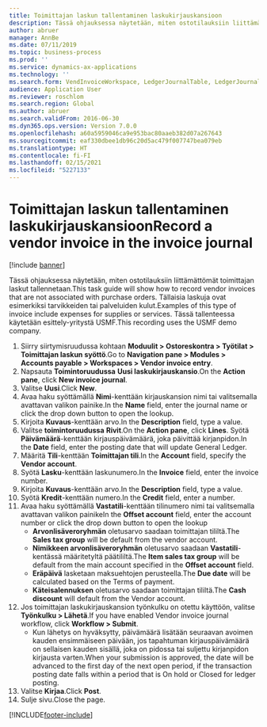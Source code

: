 ```yaml
---
title: Toimittajan laskun tallentaminen laskukirjauskansioon
description: Tässä ohjauksessa näytetään, miten ostotilauksiin liittämättömät toimittajan laskut tallennetaan.
author: abruer
manager: AnnBe
ms.date: 07/11/2019
ms.topic: business-process
ms.prod: ''
ms.service: dynamics-ax-applications
ms.technology: ''
ms.search.form: VendInvoiceWorkspace, LedgerJournalTable, LedgerJournalTransVendInvoice
audience: Application User
ms.reviewer: roschlom
ms.search.region: Global
ms.author: abruer
ms.search.validFrom: 2016-06-30
ms.dyn365.ops.version: Version 7.0.0
ms.openlocfilehash: a60a5959046ca9e953bac80aaeb382d07a267643
ms.sourcegitcommit: eaf330dbee1db96c20d5ac479f007747bea079eb
ms.translationtype: HT
ms.contentlocale: fi-FI
ms.lasthandoff: 02/15/2021
ms.locfileid: "5227133"
---
```

# <a name="record-a-vendor-invoice-in-the-invoice-journal"></a><span data-ttu-id="8b810-103">Toimittajan laskun tallentaminen laskukirjauskansioon</span><span class="sxs-lookup"><span data-stu-id="8b810-103">Record a vendor invoice in the invoice journal</span></span>

[!include [banner](../../includes/banner.md)]

<span data-ttu-id="8b810-104">Tässä ohjauksessa näytetään, miten ostotilauksiin liittämättömät toimittajan laskut tallennetaan.</span><span class="sxs-lookup"><span data-stu-id="8b810-104">This task guide will show how to record vendor invoices that are not associated with purchase orders.</span></span> <span data-ttu-id="8b810-105">Tällaisia laskuja ovat esimerkiksi tarvikkeiden tai palveluiden kulut.</span><span class="sxs-lookup"><span data-stu-id="8b810-105">Examples of this type of invoice include expenses for supplies or services.</span></span>  <span data-ttu-id="8b810-106">Tässä tallenteessa käytetään esittely-yritystä USMF.</span><span class="sxs-lookup"><span data-stu-id="8b810-106">This recording uses the USMF demo company.</span></span>

1. <span data-ttu-id="8b810-107">Siirry siirtymisruudussa kohtaan **Moduulit > Ostoreskontra > Työtilat > Toimittajan laskun syöttö**.</span><span class="sxs-lookup"><span data-stu-id="8b810-107">Go to **Navigation pane > Modules > Accounts payable > Workspaces > Vendor invoice entry**.</span></span>
2. <span data-ttu-id="8b810-108">Napsauta **Toimintoruudussa** **Uusi laskukirjauskansio**.</span><span class="sxs-lookup"><span data-stu-id="8b810-108">On the **Action pane**, click **New invoice journal**.</span></span>
3. <span data-ttu-id="8b810-109">Valitse **Uusi**.</span><span class="sxs-lookup"><span data-stu-id="8b810-109">Click **New**.</span></span>
4. <span data-ttu-id="8b810-110">Avaa haku syöttämällä **Nimi**-kenttään kirjauskansion nimi tai valitsemalla avattavan valikon painike.</span><span class="sxs-lookup"><span data-stu-id="8b810-110">In the **Name** field, enter the journal name or click the drop down button to open the lookup.</span></span>
5. <span data-ttu-id="8b810-111">Kirjoita **Kuvaus**-kenttään arvo.</span><span class="sxs-lookup"><span data-stu-id="8b810-111">In the **Description** field, type a value.</span></span>
6. <span data-ttu-id="8b810-112">Valitse **toimintoruudussa** **Rivit**.</span><span class="sxs-lookup"><span data-stu-id="8b810-112">On the **Action pane**, click **Lines**.</span></span> <span data-ttu-id="8b810-113">Syötä **Päivämäärä**-kenttään kirjauspäivämäärä, joka päivittää kirjanpidon.</span><span class="sxs-lookup"><span data-stu-id="8b810-113">In the **Date** field, enter the posting date that will update General Ledger.</span></span>  
7. <span data-ttu-id="8b810-114">Määritä **Tili**-kenttään **Toimittajan tili**.</span><span class="sxs-lookup"><span data-stu-id="8b810-114">In the **Account** field, specify the **Vendor account**.</span></span>
8. <span data-ttu-id="8b810-115">Syötä **Lasku**-kenttään laskunumero.</span><span class="sxs-lookup"><span data-stu-id="8b810-115">In the **Invoice** field, enter the invoice number.</span></span>
9. <span data-ttu-id="8b810-116">Kirjoita **Kuvaus**-kenttään arvo.</span><span class="sxs-lookup"><span data-stu-id="8b810-116">In the **Description** field, type a value.</span></span>
10. <span data-ttu-id="8b810-117">Syötä **Kredit**-kenttään numero.</span><span class="sxs-lookup"><span data-stu-id="8b810-117">In the **Credit** field, enter a number.</span></span>
11. <span data-ttu-id="8b810-118">Avaa haku syöttämällä **Vastatili**-kenttään tilinumero nimi tai valitsemalla avattavan valikon painike</span><span class="sxs-lookup"><span data-stu-id="8b810-118">In the **Offset account** field, enter the account number or click the drop down button to open the lookup</span></span>
    * <span data-ttu-id="8b810-119">**Arvonlisäveroryhmän** oletusarvo saadaan toimittajan tililtä.</span><span class="sxs-lookup"><span data-stu-id="8b810-119">The **Sales tax group** will be default from the vendor account.</span></span>  
    * <span data-ttu-id="8b810-120">**Nimikkeen arvonlisäveroryhmän** oletusarvo saadaan **Vastatili**-kentässä määritetyltä päätililtä.</span><span class="sxs-lookup"><span data-stu-id="8b810-120">The **Item sales tax group** will be default from the main account specified in the **Offset account** field.</span></span>  
    * <span data-ttu-id="8b810-121">**Eräpäivä** lasketaan maksuehtojen perusteella.</span><span class="sxs-lookup"><span data-stu-id="8b810-121">The **Due date** will be calculated based on the Terms of payment.</span></span>  
    * <span data-ttu-id="8b810-122">**Käteisalennuksen** oletusarvo saadaan toimittajan tililtä.</span><span class="sxs-lookup"><span data-stu-id="8b810-122">The **Cash discount** will default from the Vendor account.</span></span>
12. <span data-ttu-id="8b810-123">Jos toimittajan laskukirjauskansion työnkulku on otettu käyttöön, valitse **Työnkulku > Lähetä**.</span><span class="sxs-lookup"><span data-stu-id="8b810-123">If you have enabled Vendor invoice journal workflow, click **Workflow > Submit**.</span></span>
    * <span data-ttu-id="8b810-124">Kun lähetys on hyväksytty, päivämäärä lisätään seuraavan avoimen kauden ensimmäiseen päivään, jos tapahtuman kirjauspäivämäärä on sellaisen kauden sisällä, joka on pidossa tai suljettu kirjanpidon kirjausta varten.</span><span class="sxs-lookup"><span data-stu-id="8b810-124">When your submission is approved, the date will be advanced to the first day of the next open period, if the transaction posting date falls within a period that is On hold or Closed for ledger posting.</span></span>
12. <span data-ttu-id="8b810-125">Valitse **Kirjaa**.</span><span class="sxs-lookup"><span data-stu-id="8b810-125">Click **Post**.</span></span>
13. <span data-ttu-id="8b810-126">Sulje sivu.</span><span class="sxs-lookup"><span data-stu-id="8b810-126">Close the page.</span></span>



[!INCLUDE[footer-include](../../../includes/footer-banner.md)]
